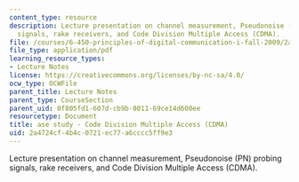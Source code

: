 ```yaml
---
content_type: resource
description: Lecture presentation on channel measurement, Pseudonoise (PN) probing
  signals, rake receivers, and Code Division Multiple Access (CDMA).
file: /courses/6-450-principles-of-digital-communication-i-fall-2009/2a4724cf4b4c0721ec77a6cccc5ff9e3_MIT6_450F09_slide24.pdf
file_type: application/pdf
learning_resource_types:
- Lecture Notes
license: https://creativecommons.org/licenses/by-nc-sa/4.0/
ocw_type: OCWFile
parent_title: Lecture Notes
parent_type: CourseSection
parent_uid: 0f805fd1-607d-cb9b-8011-69ce14d600ee
resourcetype: Document
title: ase study - Code Division Multiple Access (CDMA)
uid: 2a4724cf-4b4c-0721-ec77-a6cccc5ff9e3
---
```

Lecture presentation on channel measurement, Pseudonoise (PN) probing signals, rake receivers, and Code Division Multiple Access (CDMA).